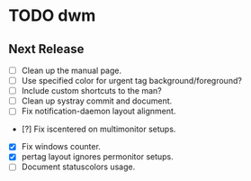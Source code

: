 TODO dwm
========


Next Release
------------

- [ ] Clean up the manual page.
- [ ] Use specified color for urgent tag background/foreground?
- [ ] Include custom shortcuts to the man?
- [ ] Clean up systray commit and document.
- [ ] Fix notification-daemon layout alignment.
- [?] Fix iscentered on multimonitor setups.
- [x] Fix windows counter.
- [x] pertag layout ignores permonitor setups.
- [ ] Document statuscolors usage.
